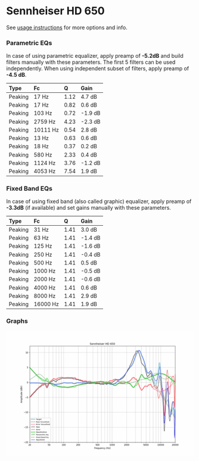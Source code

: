 # Sennheiser HD 650
See [usage instructions](https://github.com/jaakkopasanen/AutoEq#usage) for more options and info.

### Parametric EQs
In case of using parametric equalizer, apply preamp of **-5.2dB** and build filters manually
with these parameters. The first 5 filters can be used independently.
When using independent subset of filters, apply preamp of **-4.5 dB**.

| Type    | Fc       |    Q | Gain    |
|:--------|:---------|:-----|:--------|
| Peaking | 17 Hz    | 1.12 | 4.7 dB  |
| Peaking | 17 Hz    | 0.82 | 0.6 dB  |
| Peaking | 103 Hz   | 0.72 | -1.9 dB |
| Peaking | 2759 Hz  | 4.23 | -2.3 dB |
| Peaking | 10111 Hz | 0.54 | 2.8 dB  |
| Peaking | 13 Hz    | 0.63 | 0.6 dB  |
| Peaking | 18 Hz    | 0.37 | 0.2 dB  |
| Peaking | 580 Hz   | 2.33 | 0.4 dB  |
| Peaking | 1124 Hz  | 3.76 | -1.2 dB |
| Peaking | 4053 Hz  | 7.54 | 1.9 dB  |

### Fixed Band EQs
In case of using fixed band (also called graphic) equalizer, apply preamp of **-3.3dB**
(if available) and set gains manually with these parameters.

| Type    | Fc       |    Q | Gain    |
|:--------|:---------|:-----|:--------|
| Peaking | 31 Hz    | 1.41 | 3.0 dB  |
| Peaking | 63 Hz    | 1.41 | -1.4 dB |
| Peaking | 125 Hz   | 1.41 | -1.6 dB |
| Peaking | 250 Hz   | 1.41 | -0.4 dB |
| Peaking | 500 Hz   | 1.41 | 0.5 dB  |
| Peaking | 1000 Hz  | 1.41 | -0.5 dB |
| Peaking | 2000 Hz  | 1.41 | -0.6 dB |
| Peaking | 4000 Hz  | 1.41 | 0.6 dB  |
| Peaking | 8000 Hz  | 1.41 | 2.9 dB  |
| Peaking | 16000 Hz | 1.41 | 1.9 dB  |

### Graphs
![](./Sennheiser%20HD%20650.png)